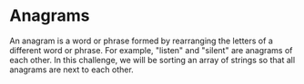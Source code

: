 # Anagrams

An anagram is a word or phrase formed by rearranging the letters of a different word or phrase. For example, "listen" and "silent" are anagrams of each other. In this challenge, we will be sorting an array of strings so that all anagrams are next to each other.
